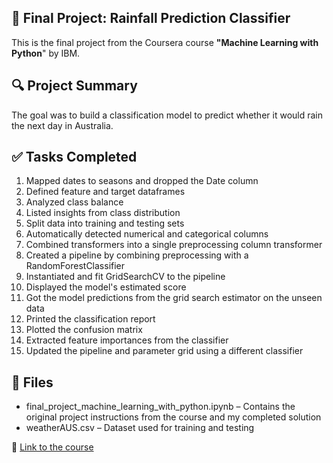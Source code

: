 ## 📝 Final Project: Rainfall Prediction Classifier
This is the final project from the Coursera course **"Machine Learning with Python**" by IBM.

## 🔍 Project Summary
The goal was to build a classification model to predict whether it would rain the next day in Australia.

## ✅ Tasks Completed
1. Mapped dates to seasons and dropped the Date column
2. Defined feature and target dataframes
3. Analyzed class balance
4. Listed insights from class distribution
5. Split data into training and testing sets
6. Automatically detected numerical and categorical columns
7. Combined transformers into a single preprocessing column transformer
8. Created a pipeline by combining preprocessing with a RandomForestClassifier
9. Instantiated and fit GridSearchCV to the pipeline
10. Displayed the model's estimated score
11. Got the model predictions from the grid search estimator on the unseen data
12. Printed the classification report
13. Plotted the confusion matrix
14. Extracted feature importances from the classifier
15. Updated the pipeline and parameter grid using a different classifier

## 📁 Files
- final_project_machine_learning_with_python.ipynb – Contains the original project instructions from the course and my completed solution
- weatherAUS.csv – Dataset used for training and testing

🔗 [Link to the course](https://www.coursera.org/learn/machine-learning-with-python)
